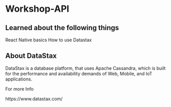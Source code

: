 # Workshop-API

## Learned about the following things
React Native basics
How to use Datastax 
## About DataStax 
<p>
DataStax is a database platform, that uses Apache Cassandra, which is built for the performance and availability demands of Web, Mobile, and IoT applications. 
</p>

<p> For more Info </p>
https://www.datastax.com/
